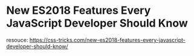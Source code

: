 # New ES2018 Features Every JavaScript Developer Should Know

resouce: https://css-tricks.com/new-es2018-features-every-javascript-developer-should-know/

